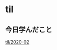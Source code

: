 # til

## 今日学んだこと

[til/2020\-02](https://github.com/tokiohamamatsu/til/blob/master/tir/2020-02.md/#17)